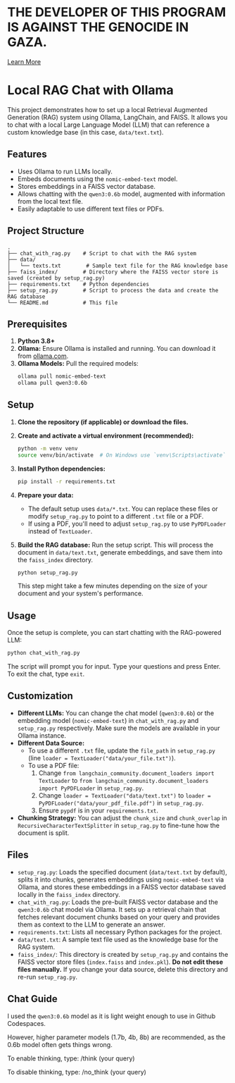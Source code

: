 # THE DEVELOPER OF THIS PROGRAM IS AGAINST THE GENOCIDE IN GAZA.
[Learn More](https://www.amnesty.org/en/wp-content/uploads/2024/12/MDE1586682024ENGLISH.pdf)

# Local RAG Chat with Ollama

This project demonstrates how to set up a local Retrieval Augmented Generation (RAG) system using Ollama, LangChain, and FAISS. It allows you to chat with a local Large Language Model (LLM) that can reference a custom knowledge base (in this case, `data/text.txt`).

## Features

*   Uses Ollama to run LLMs locally.
*   Embeds documents using the `nomic-embed-text` model.
*   Stores embeddings in a FAISS vector database.
*   Allows chatting with the `qwen3:0.6b` model, augmented with information from the local text file.
*   Easily adaptable to use different text files or PDFs.

## Project Structure

```
.
├── chat_with_rag.py    # Script to chat with the RAG system
├── data/
│   └── texts.txt        # Sample text file for the RAG knowledge base
├── faiss_index/        # Directory where the FAISS vector store is saved (created by setup_rag.py)
├── requirements.txt    # Python dependencies
├── setup_rag.py        # Script to process the data and create the RAG database
└── README.md           # This file
```

## Prerequisites

1.  **Python 3.8+**
2.  **Ollama:** Ensure Ollama is installed and running. You can download it from [ollama.com](https://ollama.com/).
3.  **Ollama Models:** Pull the required models:
    ```bash
    ollama pull nomic-embed-text
    ollama pull qwen3:0.6b
    ```

## Setup

1.  **Clone the repository (if applicable) or download the files.**

2.  **Create and activate a virtual environment (recommended):**
    ```bash
    python -m venv venv
    source venv/bin/activate  # On Windows use `venv\Scripts\activate`
    ```

3.  **Install Python dependencies:**
    ```bash
    pip install -r requirements.txt
    ```

4.  **Prepare your data:**
    *   The default setup uses `data/*.txt`. You can replace these files or modify `setup_rag.py` to point to a different `.txt` file or a PDF.
    *   If using a PDF, you'll need to adjust `setup_rag.py` to use `PyPDFLoader` instead of `TextLoader`.

5.  **Build the RAG database:**
    Run the setup script. This will process the document in `data/text.txt`, generate embeddings, and save them into the `faiss_index` directory.
    ```bash
    python setup_rag.py
    ```
    This step might take a few minutes depending on the size of your document and your system's performance.

## Usage

Once the setup is complete, you can start chatting with the RAG-powered LLM:

```bash
python chat_with_rag.py
```

The script will prompt you for input. Type your questions and press Enter. To exit the chat, type `exit`.

## Customization

*   **Different LLMs:** You can change the chat model (`qwen3:0.6b`) or the embedding model (`nomic-embed-text`) in `chat_with_rag.py` and `setup_rag.py` respectively. Make sure the models are available in your Ollama instance.
*   **Different Data Source:**
    *   To use a different `.txt` file, update the `file_path` in `setup_rag.py` (line `loader = TextLoader("data/your_file.txt")`).
    *   To use a PDF file:
        1.  Change `from langchain_community.document_loaders import TextLoader` to `from langchain_community.document_loaders import PyPDFLoader` in `setup_rag.py`.
        2.  Change `loader = TextLoader("data/text.txt")` to `loader = PyPDFLoader("data/your_pdf_file.pdf")` in `setup_rag.py`.
        3.  Ensure `pypdf` is in your `requirements.txt`.
*   **Chunking Strategy:** You can adjust the `chunk_size` and `chunk_overlap` in `RecursiveCharacterTextSplitter` in `setup_rag.py` to fine-tune how the document is split.

## Files

*   `setup_rag.py`: Loads the specified document (`data/text.txt` by default), splits it into chunks, generates embeddings using `nomic-embed-text` via Ollama, and stores these embeddings in a FAISS vector database saved locally in the `faiss_index` directory.
*   `chat_with_rag.py`: Loads the pre-built FAISS vector database and the `qwen3:0.6b` chat model via Ollama. It sets up a retrieval chain that fetches relevant document chunks based on your query and provides them as context to the LLM to generate an answer.
*   `requirements.txt`: Lists all necessary Python packages for the project.
*   `data/text.txt`: A sample text file used as the knowledge base for the RAG system.
*   `faiss_index/`: This directory is created by `setup_rag.py` and contains the FAISS vector store files (`index.faiss` and `index.pkl`). **Do not edit these files manually.** If you change your data source, delete this directory and re-run `setup_rag.py`.

## Chat Guide

I used the `qwen3:0.6b` model as it is light weight enough to use in Github Codespaces.

However, higher parameter models (1.7b, 4b, 8b) are recommended, as the 0.6b model often gets things wrong.

To enable thinking, type:
/think (your query)

To disable thinking, type:
/no_think (your query)
